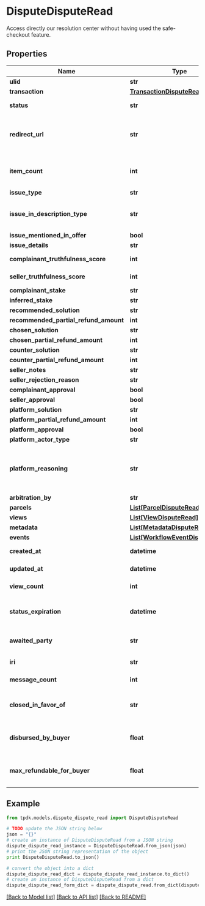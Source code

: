 # DisputeDisputeRead

Access directly our resolution center without having used the safe-checkout feature.

## Properties

Name | Type | Description | Notes
------------ | ------------- | ------------- | -------------
**ulid** | **str** |  | 
**transaction** | [**TransactionDisputeRead**](TransactionDisputeRead.md) |  | [optional] 
**status** | **str** |  | [default to 'CREATED']
**redirect_url** | **str** | Fill-in that field IF you intend to redirect your customer instead of using a WebView. | [optional] 
**item_count** | **int** | The dispute may concern only PART of the package. Specify it there. | [optional] 
**issue_type** | **str** |  | [optional] 
**issue_in_description_type** | **str** | To be set only in conjunction of issueType &#x3D; NOT_AS_DESCRIBED. | [optional] 
**issue_mentioned_in_offer** | **bool** |  | [optional] 
**issue_details** | **str** |  | [optional] 
**complainant_truthfulness_score** | **int** |  | [default to 100]
**seller_truthfulness_score** | **int** |  | [default to 100]
**complainant_stake** | **str** |  | [optional] 
**inferred_stake** | **str** |  | [optional] 
**recommended_solution** | **str** |  | [optional] 
**recommended_partial_refund_amount** | **int** |  | [optional] 
**chosen_solution** | **str** |  | [optional] 
**chosen_partial_refund_amount** | **int** |  | [optional] 
**counter_solution** | **str** |  | [optional] 
**counter_partial_refund_amount** | **int** |  | [optional] 
**seller_notes** | **str** |  | [optional] 
**seller_rejection_reason** | **str** |  | [optional] 
**complainant_approval** | **bool** |  | [optional] 
**seller_approval** | **bool** |  | [optional] 
**platform_solution** | **str** |  | [optional] 
**platform_partial_refund_amount** | **int** |  | [optional] 
**platform_approval** | **bool** |  | [optional] 
**platform_actor_type** | **str** |  | [optional] 
**platform_reasoning** | **str** | Explicit additional information about the platform decision. Could be written by AI, Ruling or Customer Care. | [optional] 
**arbitration_by** | **str** |  | [optional] 
**parcels** | [**List[ParcelDisputeRead]**](ParcelDisputeRead.md) |  | 
**views** | [**List[ViewDisputeRead]**](ViewDisputeRead.md) |  | 
**metadata** | [**List[MetadataDisputeRead]**](MetadataDisputeRead.md) |  | 
**events** | [**List[WorkflowEventDisputeRead]**](WorkflowEventDisputeRead.md) |  | [optional] 
**created_at** | **datetime** |  | [optional] [readonly] 
**updated_at** | **datetime** |  | [optional] [readonly] 
**view_count** | **int** |  | [optional] [readonly] 
**status_expiration** | **datetime** | Yield if eligible the date-time at which the dispute state expire. | [optional] [readonly] 
**awaited_party** | **str** | Determine who is awaited (actor) for the next transition | [optional] [readonly] 
**iri** | **str** |  | [optional] [readonly] 
**message_count** | **int** |  | [optional] [readonly] 
**closed_in_favor_of** | **str** | Determine who won the case, if not specified, then it is ongoing. | [optional] [readonly] 
**disbursed_by_buyer** | **float** | Total amount disbursed by the buyer to acquire the item. | [optional] [readonly] 
**max_refundable_for_buyer** | **float** | How much the buyer can actually receive back in case of a full refund. | [optional] [readonly] 

## Example

```python
from tpdk.models.dispute_dispute_read import DisputeDisputeRead

# TODO update the JSON string below
json = "{}"
# create an instance of DisputeDisputeRead from a JSON string
dispute_dispute_read_instance = DisputeDisputeRead.from_json(json)
# print the JSON string representation of the object
print DisputeDisputeRead.to_json()

# convert the object into a dict
dispute_dispute_read_dict = dispute_dispute_read_instance.to_dict()
# create an instance of DisputeDisputeRead from a dict
dispute_dispute_read_form_dict = dispute_dispute_read.from_dict(dispute_dispute_read_dict)
```
[[Back to Model list]](../README.md#documentation-for-models) [[Back to API list]](../README.md#documentation-for-api-endpoints) [[Back to README]](../README.md)


